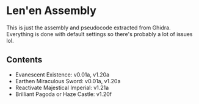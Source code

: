 # Len'en Assembly

This is just the assembly and pseudocode extracted from Ghidra.
Everything is done with default settings so there's probably a lot of issues lol.

## Contents

- Evanescent Existence: v0.01a, v1.20a
- Earthen Miraculous Sword: v0.01a, v1.20a
- Reactivate Majestical Imperial: v1.21a
- Brilliant Pagoda or Haze Castle: v1.20f
